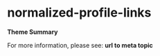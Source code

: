 # normalized-profile-links

**Theme Summary**

For more information, please see: **url to meta topic**
